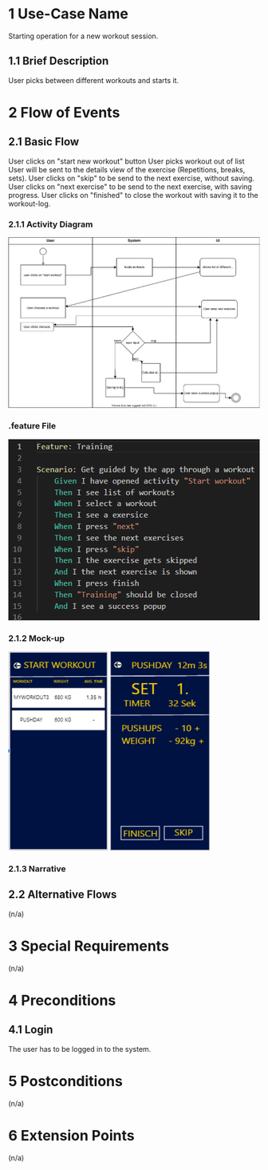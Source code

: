 # 1 Use-Case Name
Starting operation for a new workout session.

## 1.1 Brief Description
User picks between different workouts and starts it.


# 2 Flow of Events
## 2.1 Basic Flow
User clicks on "start new workout" button
User picks workout out of list
User will be sent to the details view of the exercise (Repetitions, breaks, sets). 
User clicks on "skip" to be send to the next exercise, without saving.
User clicks on "next exercise" to be send to the next exercise, with saving progress.
User clicks on "finished" to close the workout with saving it to the workout-log.


### 2.1.1 Activity Diagram
![Organization Application Activity Diagram](./training.svg)


### .feature File
<img src="https://github.com/DHBW-TrainingApp/Blog/blob/main/docs/UCs/featureTraining.PNG" width="521" height="363" />


### 2.1.2 Mock-up
<img src="https://github.com/DHBW-TrainingApp/Blog/blob/main/bilder/StartWorkout1.PNG" width="200" height="400" />
<img src="https://github.com/DHBW-TrainingApp/Blog/blob/main/bilder/StartWorkout2.PNG"  width="200" height="400" />



### 2.1.3 Narrative


## 2.2 Alternative Flows
(n/a)

# 3 Special Requirements
(n/a)

# 4 Preconditions
## 4.1 Login
The user has to be logged in to the system.

# 5 Postconditions
(n/a)
 
# 6 Extension Points
(n/a)
